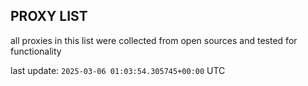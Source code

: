 ## PROXY LIST

all proxies in this list were collected from open sources and tested for functionality

last update: `2025-03-06 01:03:54.305745+00:00` UTC